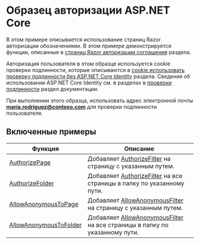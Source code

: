 # <a name="aspnet-core-authorization-sample"></a>Образец авторизации ASP.NET Core

В этом примере описывается использование страниц Razor авторизации обозначениями. В этом примере демонстрируется функции, описанные в [страниц Razor авторизации соглашения](https://docs.microsoft.com/aspnet/core/security/authorization/razor-pages-authorization) раздела.

Авторизация пользователя в этом образце используется cookie проверки подлинности, которые описываются в [cookie использовать проверку подлинности без ASP.NET Core Identity](https://docs.microsoft.com/aspnet/core/security/authentication/cookie) раздела. Сведения об использовании ASP.NET Core Identity см. в разделах в [проверки подлинности](https://docs.microsoft.com/aspnet/core/security/authentication/index) раздел документации.

При выполнении этого образца, использовать адрес электронной почты **maria.rodriguez@contoso.com** для проверки подлинности пользователя.

## <a name="examples-in-this-sample"></a>Включенные примеры

| Функция | Описание |
| --- | --- |
| [AuthorizePage](https://docs.microsoft.com/dotnet/api/microsoft.extensions.dependencyinjection.pageconventioncollectionextensions.authorizepage) | Добавляет [AuthorizeFilter](https://docs.microsoft.com/dotnet/api/microsoft.aspnetcore.mvc.authorization.authorizefilter) на страницу с указанным путем. |
| [AuthorizeFolder](https://docs.microsoft.com/dotnet/api/microsoft.extensions.dependencyinjection.pageconventioncollectionextensions.authorizefolder) | Добавляет [AuthorizeFilter](https://docs.microsoft.com/dotnet/api/microsoft.aspnetcore.mvc.authorization.authorizefilter) на все страницы в папку по указанному пути. |
| [AllowAnonymousToPage](https://docs.microsoft.com/dotnet/api/microsoft.extensions.dependencyinjection.pageconventioncollectionextensions.allowanonymoustopage) | Добавляет [AllowAnonymousFilter](https://docs.microsoft.com/dotnet/api/microsoft.aspnetcore.mvc.authorization.allowanonymousfilter) на страницу с указанным путем. |
| [AllowAnonymousToFolder](https://docs.microsoft.com/dotnet/api/microsoft.extensions.dependencyinjection.pageconventioncollectionextensions.allowanonymoustofolder) | Добавляет [AllowAnonymousFilter](https://docs.microsoft.com/dotnet/api/microsoft.aspnetcore.mvc.authorization.allowanonymousfilter) на все страницы в папку по указанному пути. |
